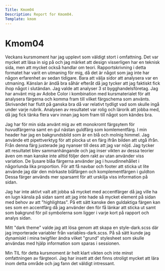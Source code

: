 ```yaml
---
Title: Kmom04
Description: Report for Kmom04.
Template: kmom
---
```


Kmom04
======

Veckans kursmoment har jag upplevt som väldigt stort i omfattning. Det var mycket att läsa in sig på
och jag märket att design visserligen har en teknisk sida, men att mycket också handlar om teori.
Rapportskrivning i detta formatet har varit en utmaning för mig, då det är något som jag inte har
någon erfarenhet av sedan tidigare. Bara att välja sidor att analysera var en utmaning. Känslan är
ändå bra såhär efteråt då jag tycker att jag faktiskt fick ihop något i slutändan. Jag valde att 
analyser 3 st bygghandelsföretag. Jag har använt mig av Adobe Color i kombination med kursmaterialet
för att analysera färgerna och komma fram till vilket färgschema som använts. Skrivandet har flutit på
ganska bra då var relativt tydligt vad som skulle ingå under varje rubrik. Analysen av resultatet var
rolig och lärorik att jobba med, då jag fick tänka flera varv innan jag kom fram till något som kändes
bra.

Jag har för min sida använt mig av ett monokromt färgsytem för huvudfärgerna samt en gul nästan guldfärg
som komlementfärg. I min header har jag en bakgrundsbild som är en blå och molnig himmel. Jag använde ett
pipettverktyg för att plocka ut en färg ifrån bilden att utgå ifrån. Från denna färg justerade jag nyanser
till dess att jag var nöjd. Jag tycker att resultatet blev sammanhängande och jag inser vikten av dessa
teorier även om man kanske inte alltid följer dem rakt av utan använder viss variation. De ljusare blåa
färgerna använder jag i huvudinnehållet i någorlunda lika proportion. För att få navbar och footer att
sticka ut lite använde jag där den mörkaste blåfärgen och komplementfärgen i guldton Dessa färger används
mer sparsamt för att urskilja viss information på sidan.

Jag har inte aktivt valt att jobba så mycket med accentfärger då jag ville ha en lugn känsla på sidan
samt att jag inte hade så mycket element på sidan med behov av att "highlightas". På ett sätt kanske den
guldaktiga färgen kan ses som en accentfärg då jag använder den för få länkar att sticka ut samt som bakgrund
för pil symbolerna som ligger i varje kort på rapport och analys sidan.

Mitt "dark theme" valde jag att lösa genom att skapa en style-dark.scss där jag importerade variabler från
variables-dark.scss. På så sätt kunde jag dynamiskt i mina twigfiler ändra vilket "grund" stylesheet som
skulle användas med hjälp information som sparas i sessionen.

Min TIL för detta kursmoment är helt klart vikten och inte minst omfattningen av färgteori. Jag har insett
att det finns otroligt mycket att lära inom detta område och jag fann det väldigt intressant.


